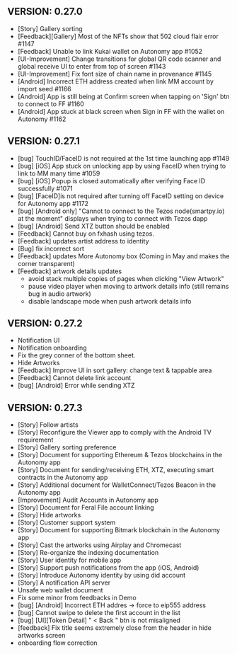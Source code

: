 ## VERSION: 0.27.0
- [Story] Gallery sorting
- [Feedback][Gallery] Most of the NFTs show that 502 cloud flair error #1147
- [Feedback] Unable to link Kukai wallet on Autonomy app #1052
- [UI-Improvement] Change transitions for global QR code scanner and global receive UI to enter from top of screen #1143
- [UI-Improvement] Fix font size of chain name in provenance #1145
- [Android] Incorrect ETH address created when link MM account by import seed #1166
- [Android] App is still being at Confirm screen when tapping on 'Sign' btn to connect to FF #1160
- [Android] App stuck at black screen when Sign in FF with the wallet on Autonomy #1162


## VERSION: 0.27.1
- [bug] TouchID/FaceID is not required at the 1st time launching app #1149
- [bug] [iOS] App stuck on unlocking app by using FaceID when trying to link to MM many time #1059
- [bug] [iOS] Popup is closed automatically after verifying Face ID successfully #1071
- [bug] [FaceID]is not required after turning off FaceID setting on device for Autonomy app #1172
- [bug] [Android only] "Cannot to connect to the Tezos node(smartpy.io) at the moment" displays when trying to connect with Tezos dapp
- [bug] [Android] Send XTZ button should be enabled
- [Feedback] Cannot buy on fxhash using tezos.
- [Feedback] updates artist address to identity
- [Bug] fix incorrect sort
- [Feedback] updates More Autonomy box (Coming in May and makes the corner transparent)
- [Feedback] artwork details updates
    + avoid stack multiple copies of pages when clicking "View Artwork"
    + pause video player when moving to artwork details info (still remains bug in audio artwork)
    + disable landscape mode when push artwork details info


## VERSION: 0.27.2
- Notification UI
- Notification onboarding
- Fix the grey conner of the bottom sheet.
- Hide Artworks
- [Feedback] Improve UI in sort gallery: change text & tappable area
- [Feedback] Cannot delete link account
- [bug] [Android] Error while sending XTZ

## VERSION: 0.27.3
- [Story] Follow artists
- [Story] Reconfigure the Viewer app to comply with the Android TV requirement 
- [Story] Gallery sorting preference
- [Story] Document for supporting Ethereum & Tezos blockchains in the Autonomy app
- [Story] Document for sending/receiving ETH, XTZ, executing smart contracts in the Autonomy app
- [Story] Additional document for WalletConnect/Tezos Beacon in the Autonomy app
- [Improvement] Audit Accounts in Autonomy app
- [Story] Document for Feral File account linking
- [Story] Hide artworks
- [Story] Customer support system
- [Story] Document for supporting Bitmark blockchain in the Autonomy app
- [Story] Cast the artworks using Airplay and Chromecast
- [Story] Re-organize the indexing documentation
- [Story] User identity for mobile app
- [Story] Support push notifications from the app (iOS, Android)
- [Story] Introduce Autonomy identity by using did account
- [Story] A notification API server 
- Unsafe web wallet document
- Fix some minor from feedbacks in Demo
- [bug] [Android] Incorrect ETH addres -> force to eip555 address
- [bug] Cannot swipe to delete the first account in the list
- [bug] [UI][Token Detail] " < Back " btn is not misaligned
- [feedback] Fix title seems extremely close from the header in hide artworks screen
- onboarding flow correction
